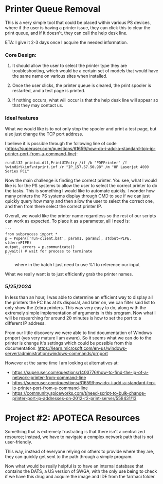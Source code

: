 

# Printer Queue Removal
This is a very simple tool that could be placed within various PS devices, where if the user is having a printer issue, they can click this to clear the print queue, and if it doesn't, they can call the help desk line.

ETA: I give it 2-3 days once I acquire the needed information.

### Core Design:
1. It should allow the user to select the printer type they are troubleshooting, which would be a certain set of models that would have the same name on various sites when installed.

2. Once the user clicks, the printer queue is cleared, the print spooler is restarted, and a test page is printed.

3. If nothing occurs, what will occur is that the help desk line will appear so that they may contact us.

### Ideal features
What we would like is to not only stop the spooler and print a test page, but also just change the TCP port address.

I believe it is possible through the following line of code (https://superuser.com/questions/61659/how-do-i-add-a-standard-tcp-ip-printer-port-from-a-command-line):

```
rundll32 printui.dll,PrintUIEntry /if /b "PDFPrinter" /f %windir%\inf\ntprint.inf /r "IP_157.57.50.98" /m "HP Laserjet 4000 Series PCL"
```

Now the main challenge is finding the correct printer. You see, what I would like is for the PS systems to allow the user to select the correct printer to do the tasks. This is something I would like to automate quickly. I wonder how many printers the PS systems display through CMD to see if we can just quickly query how many and then allow the user to select the correct one, and then from there select the correct printer IP.

Overall, we would like the printer name regardless so the rest of our scripts can work as expected.
To place it as a parameter, all I need is:

    ```
    from subprocess import *
    p = Popen(['run-client.bat', param1, param2], stdout=PIPE, stderr=PIPE)
    output, errors = p.communicate()
    p.wait() # wait for process to terminate
    ```
   
   
where in the batch I just need to use %1 to reference our input

What we really want is to just efficiently grab the printer names.

### 5/25/2024

In less than an hour, I was able to determine an efficient way to display all the printers the PC has at its disposal, and later on, we can filter said list to only show the Zebra printers. This was very easy to do, along with the extremely simple implementation of arguments in this program. Now what I will be researching for around 20 minutes is how to set the port to a different IP address.


From our little discovery we were able to find documentation of Windows prnport (yes very mature I am aware). So it seems what we can do to the printer is change it's settings which could be possible from this documentation:
https://learn.microsoft.com/en-us/windows-server/administration/windows-commands/prnport

However at the same time I am looking at alternatives at:
- https://superuser.com/questions/1403776/how-to-find-the-ip-of-a-network-printer-from-command-line 
- https://superuser.com/questions/61659/how-do-i-add-a-standard-tcp-ip-printer-port-from-a-command-line
- https://community.spiceworks.com/t/need-script-to-bulk-change-printer-port-ip-addresses-on-2012-r2-print-server/559431/13

# Project #2: APOTECA Resources


Something that is extremely frustrating is that there isn't a centralized resource; instead, we have to navigate a complex network path that is not user-friendly.

This way, instead of everyone relying on others to provide where they are, they can quickly get sent to the path through a simple program.

Now what would be really helpful is to have an internal database that contains the DATS, a US version of SWGA, with the only use being to check if we have this drug and acquire the image and IDE from the farmaci folder.
